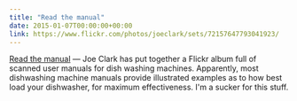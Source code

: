 ```yaml
---
title: "Read the manual"
date: 2015-01-07T00:00:00+00:00
link: https://www.flickr.com/photos/joeclark/sets/72157647793041923/
---
```

[Read the manual](https://www.flickr.com/photos/joeclark/sets/72157647793041923/) &mdash; 
 Joe Clark has put together a Flickr album full of scanned user manuals for dish washing machines. Apparently, most dishwashing machine manuals provide illustrated examples as to how best load your dishwasher, for maximum effectiveness. I'm a sucker for this stuff.
